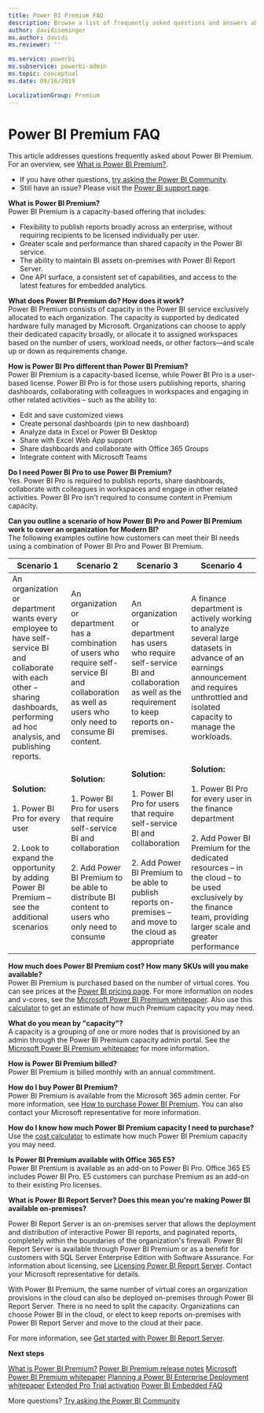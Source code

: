 ```yaml
---
title: Power BI Premium FAQ
description: Browse a list of frequently asked questions and answers about the Power BI Premium offering.
author: davidiseminger
ms.author: davidi
ms.reviewer: ''

ms.service: powerbi
ms.subservice: powerbi-admin
ms.topic: conceptual
ms.date: 09/16/2019

LocalizationGroup: Premium
---
```

# Power BI Premium FAQ

This article addresses questions frequently asked about Power BI Premium. For an overview, see [What is Power BI Premium?](service-premium-what-is.md).

* If you have other questions, [try asking the Power BI Community](https://community.powerbi.com/).
* Still have an issue? Please visit the [Power BI support page](https://powerbi.microsoft.com/support/).

**What is Power BI Premium?**  
Power BI Premium is a capacity-based offering that includes:

* Flexibility to publish reports broadly across an enterprise, without requiring recipients to be licensed individually per user.
* Greater scale and performance than shared capacity in the Power BI service.
* The ability to maintain BI assets on-premises with Power BI Report Server.
* One API surface, a consistent set of capabilities, and access to the latest features for embedded analytics.

**What does Power BI Premium do? How does it work?**  
Power BI Premium consists of capacity in the Power BI service exclusively allocated to each organization. The capacity is supported by dedicated hardware fully managed by Microsoft. Organizations can choose to apply their dedicated capacity broadly, or allocate it to assigned workspaces based on the number of users, workload needs, or other factors—and scale up or down as requirements change.

**How is Power BI Pro different than Power BI Premium?**  
Power BI Premium is a capacity-based license, while Power BI Pro is a user-based license. Power BI Pro is for those users publishing reports, sharing dashboards, collaborating with colleagues in workspaces and engaging in other related activities – such as the ability to:

* Edit and save customized views
* Create personal dashboards (pin to new dashboard)
* Analyze data in Excel or Power BI Desktop
* Share with Excel Web App support
* Share dashboards and collaborate with Office 365 Groups
* Integrate content with Microsoft Teams

**Do I need Power BI Pro to use Power BI Premium?**  
Yes. Power BI Pro is required to publish reports, share dashboards, collaborate with colleagues in workspaces and engage in other related activities. Power BI Pro isn't required to consume content in Premium capacity.

**Can you outline a scenario of how Power BI Pro and Power BI Premium work to cover an organization for Modern BI?**  
The following examples outline how customers can meet their BI needs using a combination of Power BI Pro and Power BI Premium.

| Scenario 1 | Scenario 2 | Scenario 3 | Scenario 4 |
| --- | --- | --- | --- |
| An organization or department wants every employee to have self-service BI and collaborate with each other – sharing dashboards, performing ad hoc analysis, and publishing reports. | An organization or department has a combination of users who require self-service BI and collaboration as well as users who only need to consume BI content. | An organization or department has users who require self-service BI and collaboration as well as the requirement to keep reports on-premises. | A finance department is actively working to analyze several large datasets in advance of an earnings announcement and requires unthrottled and isolated capacity to manage the workloads. |
| **Solution:**<br/><br/>1. Power BI Pro for every user<br/><br/>2. Look to expand the opportunity by adding Power BI Premium – see the additional scenarios |**Solution:**<br/><br/>1. Power BI Pro for users that require self-service BI and collaboration<br/><br/>2. Add Power BI Premium to be able to distribute BI content to users who only need to consume |**Solution:**<br/><br/>1. Power BI Pro for users that require self-service BI and collaboration<br/><br/>2. Add Power BI Premium to be able to publish reports on-premises – and move to the cloud as appropriate |**Solution:**<br/><br/>1. Power BI Pro for every user in the finance department<br/><br/>2. Add Power BI Premium for the dedicated resources – in the cloud – to be used exclusively by the finance team, providing larger scale and greater performance |

**How much does Power BI Premium cost? How many SKUs will you make available?**  
Power BI Premium is purchased based on the number of virtual cores. You can see prices at the [Power BI pricing page](https://powerbi.microsoft.com/pricing/). For more information on nodes and v-cores, see the [Microsoft Power BI Premium whitepaper](https://aka.ms/pbipremiumwhitepaper). Also use this [calculator](https://powerbi.microsoft.com/calculator/) to get an estimate of how much Premium capacity you may need.

**What do you mean by "capacity"?**  
A capacity is a grouping of one or more nodes that is provisioned by an admin through the Power BI Premium capacity admin portal. See the [Microsoft Power BI Premium whitepaper](https://aka.ms/pbipremiumwhitepaper) for more information.

**How is Power BI Premium billed?**  
Power BI Premium is billed monthly with an annual commitment.

**How do I buy Power BI Premium?**  
Power BI Premium is available from the Microsoft 365 admin center. For more information, see [How to purchase Power BI Premium](service-admin-premium-purchase.md). You can also contact your Microsoft representative for more information.

**How do I know how much Power BI Premium capacity I need to purchase?**  
Use the [cost calculator](https://powerbi.microsoft.com/calculator/) to estimate how much Power BI Premium capacity you may need.

**Is Power BI Premium available with Office 365 E5?**  
Power BI Premium is available as an add-on to Power BI Pro. Office 365 E5 includes Power BI Pro. E5 customers can purchase Premium as an add-on to their existing Pro licenses.

**What is Power BI Report Server? Does this mean you're making Power BI available on-premises?**

Power BI Report Server is an on-premises server that allows the deployment and distribution of interactive Power BI reports, and paginated reports, completely within the boundaries of the organization's firewall. Power BI Report Server is available through Power BI Premium or as a benefit for customers with SQL Server Enterprise Edition with Software Assurance. For information about licensing, see [Licensing Power BI Report Server](report-server/get-started.md#licensing-power-bi-report-server). Contact your Microsoft representative for details.

With Power BI Premium, the same number of virtual cores an organization provisions in the cloud can also be deployed on-premises through Power BI Report Server. There is no need to split the capacity. Organizations can choose Power BI in the cloud, or elect to keep reports on-premises with Power BI Report Server and move to the cloud at their pace.

For more information, see [Get started with Power BI Report Server](report-server/get-started.md).

**Next steps**

[What is Power BI Premium?](service-premium-what-is.md)
[Power BI Premium release notes](service-premium-release-notes.md)
[Microsoft Power BI Premium whitepaper](https://aka.ms/pbipremiumwhitepaper)
[Planning a Power BI Enterprise Deployment whitepaper](https://aka.ms/pbienterprisedeploy)
[Extended Pro Trial activation](service-extended-pro-trial.md)
[Power BI Embedded FAQ](developer/embedded/embedded-faq.md)

More questions? [Try asking the Power BI Community](https://community.powerbi.com/)